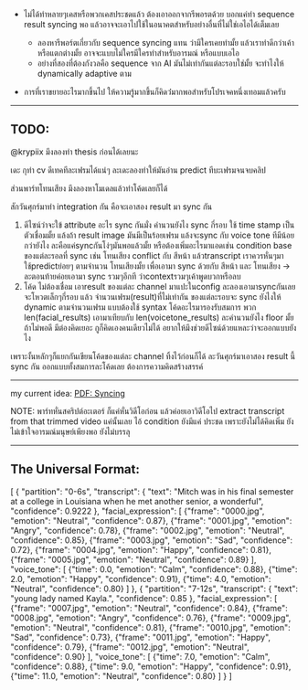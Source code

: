 - ไม่ได้ทำหลายๆเคสหรือพวกเคสประชดแล้ว ต้องเอาออกจากรีพอรตด้วย บอกแค่ทำ sequence result syncing พอ แล้วอาจจะเอาไปใช้ในอนาคตสำหรับอย่างอื่นที่ไม่ใช่เอไอได้เต็มเลย
    - ลองหารีพอร์ตเกี่ยวกับ sequence syncing แทน ว่ามีใครเคยทำมั้ย แล้วเราทำดีกว่าเค้าหรือแตกต่างมั้ย อาจจะแบบไม่ใครมีใครทำสำหรับอารมณ์ หรือแบบเอไอ
    - อย่างที่สองที่ต้องกังวลคือ sequence จาก AI มันไม่เท่ากันแต่ละรอบใช่มั้ย จะทำไงให้ dynamically adaptive ตาม


- การที่เราขยายอะไรมากขึ้นไป ให้ความรู้มากขึ้นก็คิดว่่มากพอสำหรับโปรเจคหนึ่งเทอมแล้วครับ

---

## TODO:
@krypiix 
มึงลองทำ thesis ก่อนได้เลยนะ  

เดะ กุทำ cv ดีเทคทีละเฟรมได้แน่ๆ ละเดะลองทำให้มันอ่าน predict ทีบะเฟรมจนจบคลิป

ส่วนพาร์ทโทนเสียง มึงลองหาโมเดลแล้วทำโค้ดเลยก็ได้

สักวันศุกร์มาทำ integration กัน คือจะเอาสอง result มา sync กัน
1. ดีไซน์ว่าจะใข้ attribute อะไร sync กันมั่ง คำนวนยังไง sync กี่รอบ ใช้ time stamp เป็นตัวเชื่อมมั้ย แล้งถ้า result image มันมีเป็นร้อยเฟรม แล้งจะsync กับ voice tone ทีมีน้อยกว่ายังไง ละคือแค่syncกันโง่ๆมันพอแล้วมั้ย หรือต้องเพิ่มอะไรมาแอดเช่น condition base ของแต่ละรอลที่ sync เช่น โทนเสียง conflict กับ สีหน้า แล้วtranscript เราควรหั่นๆมาใช้predictย่อยๆ ตามจำนวน โทนเสียงมั้ย เพื่อเอามา sync ด้วยกับ สีหน้า และ โทนเสียง -> ละตอนท้ายค่อยเอามา sync รวมๆอีกที ว่าcontextรวมๆเค้าพูดบวกหรือลบ
2. โค้ด ไม่ต้องเชื่อม เอาresult ของแต่ละ channel มาแปะในconfig ละลองเอามาsyncกันเลย จะโหวตเล็กๆกี่รอบ แล้ว จำนวนเฟรม(result)ที่ไม่เท่ากัน ของแต่ละรอบจะ sync ยังไงให้ dynamic ตามจำนวนเฟรม แบบต้องใช้ syntax โค้ดอะไรมารองรับสมการ พวก len(facial_results) เอามาเทียบกับ len(voicetone_results) ละคำนวนยังไง floor มั้ยถ้าไม่พอดี มีต่องคิดเยอะ กูก็คิดเองคนเดียวไม่ได้ อยากให้มึงช่วยดีไซน์ด้วยแหละว่าจะออกแบบยังไง 

เพราะงั้นหลักๆก็แยกกันเขียนโค้ดของแต่ละ channel ทิ้งไว้ก่อนก็ได้ ละวันศุกร์มาเอาสอง result นี้ sync กัน ออกแบบทั้งสมการละโค้ดเลย ต้องการความคิดสร้างสรรค์


---

my current idea: [PDF: Syncing](./Syncing.pdf)

NOTE:
พาร์ทหั่นสคริปต์อะเตอร์ ก็แค่หั่นวิดีโอก่อน แล้วค่อยเอาวิดีโอไป extract  transcript from that trimmed video แค่นั้นเลย
ไอ้ condition ยังมีแค่ ประชด เพราะยังไม่ได้คิดเพิ่ม ยังไม่เข้าใจอารมณ์มนุษย์เพียงพอ ยังไม่บรรลุ

---

## The Universal Format:
[
    {
        "partition": "0-6s",
        "transcript": {
            "text": "Mitch was in his final semester at a college in Louisiana when he met another senior, a wonderful",
            "confidence": 0.9222
        },
        "facial_expression": [
            {"frame": "0000.jpg", "emotion": "Neutral", "confidence": 0.87},
            {"frame": "0001.jpg", "emotion": "Angry", "confidence": 0.78},
            {"frame": "0002.jpg", "emotion": "Neutral", "confidence": 0.85},
            {"frame": "0003.jpg", "emotion": "Sad", "confidence": 0.72},
            {"frame": "0004.jpg", "emotion": "Happy", "confidence": 0.81},
            {"frame": "0005.jpg", "emotion": "Neutral", "confidence": 0.89}
        ],
        "voice_tone": [
            {"time": 0.0, "emotion": "Calm", "confidence": 0.88},
            {"time": 2.0, "emotion": "Happy", "confidence": 0.91},
            {"time": 4.0, "emotion": "Neutral", "confidence": 0.80}
        ]
    },
    {
        "partition": "7-12s",
        "transcript": {
            "text": "young lady named Kayla.",
            "confidence": 0.85
        },
        "facial_expression": [
            {"frame": "0007.jpg", "emotion": "Neutral", "confidence": 0.84},
            {"frame": "0008.jpg", "emotion": "Angry", "confidence": 0.76},
            {"frame": "0009.jpg", "emotion": "Neutral", "confidence": 0.81},
            {"frame": "0010.jpg", "emotion": "Sad", "confidence": 0.73},
            {"frame": "0011.jpg", "emotion": "Happy", "confidence": 0.79},
            {"frame": "0012.jpg", "emotion": "Neutral", "confidence": 0.90}
        ],
        "voice_tone": [
            {"time": 7.0, "emotion": "Calm", "confidence": 0.88},
            {"time": 9.0, "emotion": "Happy", "confidence": 0.91},
            {"time": 11.0, "emotion": "Neutral", "confidence": 0.80}
        ]
    }
]

